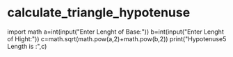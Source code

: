 # calculate_triangle_hypotenuse
import math
a=int(input("Enter  Lenght of Base:"))
b=int(input("Enter Lenght of Hight:"))
c=math.sqrt(math.pow(a,2)+math.pow(b,2))
print("Hypotenuse5 Length is :",c)
